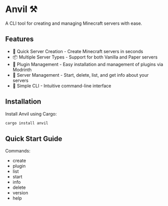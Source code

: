 # Anvil ⚒️
A CLI tool for creating and managing Minecraft servers with ease.

## Features
* 🚀 Quick Server Creation - Create Minecraft servers in seconds
* 📦 Multiple Server Types - Support for both Vanilla and Paper servers
* 🔌 Plugin Management - Easy installation and management of plugins via Modrinth
* 💾 Server Management - Start, delete, list, and get info about your servers
* 🎯 Simple CLI - Intuitive command-line interface

## Installation
Install Anvil using Cargo:
```bash
cargo install anvil
```

## Quick Start Guide
Commands:
* create
* plugin
* list
* start
* info
* delete
* version
* help